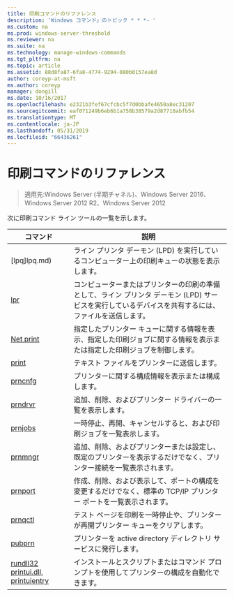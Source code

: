 ```yaml
---
title: 印刷コマンドのリファレンス
description: 'Windows コマンド」のトピック * * *- '
ms.custom: na
ms.prod: windows-server-threshold
ms.reviewer: na
ms.suite: na
ms.technology: manage-windows-commands
ms.tgt_pltfrm: na
ms.topic: article
ms.assetid: 88d8fa87-6fa8-4774-9294-080b0157ea8d
author: coreyp-at-msft
ms.author: coreyp
manager: dongill
ms.date: 10/16/2017
ms.openlocfilehash: e2321b3fef67cfcbc5f7d0bbafe4650a8ec31207
ms.sourcegitcommit: eaf071249b6eb6b1a758b38579a2d87710abfb54
ms.translationtype: MT
ms.contentlocale: ja-JP
ms.lasthandoff: 05/31/2019
ms.locfileid: "66436261"
---
```

# <a name="print-command-reference"></a>印刷コマンドのリファレンス

>適用先:Windows Server (半期チャネル)、Windows Server 2016、Windows Server 2012 R2、Windows Server 2012

次に印刷コマンド ライン ツールの一覧を示します。

|                         コマンド                          |                                                                説明                                                                 |
|----------------------------------------------------------|--------------------------------------------------------------------------------------------------------------------------------------------|
|                       [lpq]lpq.md)                       |                           ライン プリンタ デーモン (LPD) を実行しているコンピューター上の印刷キューの状態を表示します。                            |
|                      [lpr](lpr.md)                       |      コンピューターまたはプリンターの印刷の準備として、ライン プリンタ デーモン (LPD) サービスを実行しているデバイスを共有するには、ファイルを送信します。       |
|                [Net print](net-print.md)                 | 指定したプリンター キューに関する情報を表示、指定した印刷ジョブに関する情報を表示または指定した印刷ジョブを制御します。 |
|                    [print](print.md)                     |                                                      テキスト ファイルをプリンターに送信します。                                                       |
|                  [prncnfg](prncnfg.md)                   |                                     プリンターに関する構成情報を表示または構成します。                                      |
|                  [prndrvr](prndrvr.md)                   |                                                 追加、削除、およびプリンター ドライバーの一覧を表示します。                                                  |
|                  [prnjobs](prnjobs.md)                   |                                              一時停止、再開、キャンセルすると、および印刷ジョブを一覧表示します。                                               |
|                  [prnmngr](prnmngr.md)                   |            追加、削除、およびプリンターまたは設定し、既定のプリンターを表示するだけでなく、プリンター接続を一覧表示されます。            |
|                  [prnport](prnport.md)                   |           作成、削除、および表示して、ポートの構成を変更するだけでなく、標準の TCP/IP プリンター ポートを一覧表示されます。            |
|                  [prnqctl](prnqctl.md)                   |                                テスト ページを印刷を一時停止や、プリンターが再開プリンター キューをクリアします。                                |
|                   [pubprn](pubprn.md)                    |                                       プリンターを active directory ディレクトリ サービスに発行します。                                       |
| [rundll32 printui.dll, printuientry](rundll32-printui.md) |                インストールとスクリプトまたはコマンド プロンプトを使用してプリンターの構成を自動化できます。                 |

